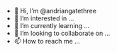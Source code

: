 - 👋 Hi, I’m @andriangatethree
- 👀 I’m interested in ...
- 🌱 I’m currently learning ...
- 💞️ I’m looking to collaborate on ...
- 📫 How to reach me ...

<!---
andriangatethree/andriangatethree is a ✨ special ✨ repository because its `README.md` (this file) appears on your GitHub profile.
You can click the Preview link to take a look at your changes.
--->
